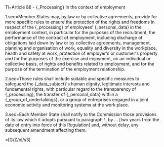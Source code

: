 Ti=Article 88 - {_Processing} in the context of employment

1.sec=Member States may, by law or by collective agreements, provide for more specific rules to ensure the protection of the rights and freedoms in respect of the {_processing} of employees' {_personal_data} in the employment context, in particular for the purposes of the recruitment, the performance of the contract of employment, including discharge of obligations laid down by law or by collective agreements, management, planning and organisation of work, equality and diversity in the workplace, health and safety at work, protection of employer's or customer's property and for the purposes of the exercise and enjoyment, on an individual or collective basis, of rights and benefits related to employment, and for the purpose of the termination of the employment relationship.

2.sec=Those rules shall include suitable and specific measures to safeguard the {_data_subject}'s human dignity, legitimate interests and fundamental rights, with particular regard to the transparency of {_processing}, the transfer of {_personal_data} within a {_group_of_undertakings}, or a group of entreprises engaged in a joint economic activity and monitoring systems at the work place.

3.sec=Each Member State shall notify to the Commission those provisions of its law which it adopts pursuant to paragraph 1, by … [two years from the date of entry into force of this Regulation] and, without delay, any subsequent amendment affecting them.

=[G/Z/ol/s3]
